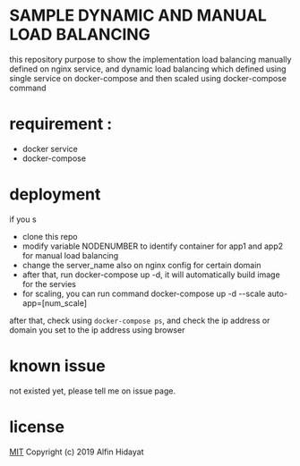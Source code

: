 # SAMPLE DYNAMIC AND MANUAL LOAD BALANCING

this repository purpose to show the implementation load balancing manually defined on nginx service, and dynamic load balancing which
defined using single service on docker-compose and then scaled using docker-compose command
 
# requirement :
- docker service
- docker-compose

# deployment
if you s
- clone this repo 
- modify variable NODENUMBER to identify container for app1 and app2 for manual load balancing
- change the server_name also on nginx config for certain domain
- after that, run docker-compose up -d, it will automatically build image for the servies
- for scaling, you can run command docker-compose up -d --scale auto-app=[num_scale]

after that, check using `docker-compose ps`, and check the ip address or domain you set to the ip address using browser

# known issue 
not existed yet, please tell me on issue page.

# license
[MIT](https://opensource.org/licenses/MIT)
Copyright (c) 2019 Alfin Hidayat
